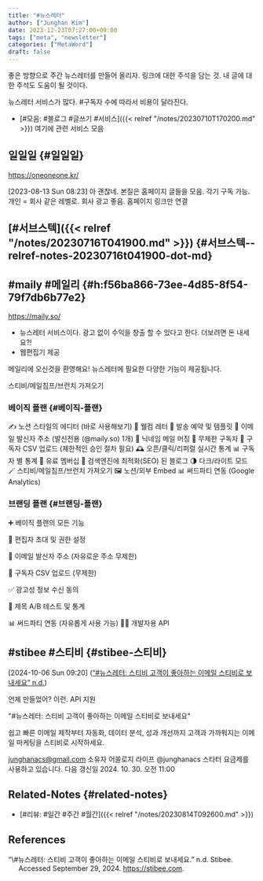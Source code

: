 ```yaml
---
title: "#뉴스레터"
author: ["Junghan Kim"]
date: 2023-12-23T07:27:00+09:00
tags: ["meta", "newsletter"]
categories: ["MetaWord"]
draft: false
---
```


좋은 방향으로 주간 뉴스레터를 만들어 올리자. 링크에 대한 주석을 담는 것. 내 글에 대한 주석도 도움이 될 것이다.

뉴스레터 서비스가 많다. #구독자 수에 따라서 비용이 달라진다.

-   [#모음: #블로그 #글쓰기 #서비스]({{< relref "/notes/20230710T170200.md" >}}) 여기에 관련 서비스 모음


## 일일일 {#일일일}

<https://oneoneone.kr/>

<span class="timestamp-wrapper"><span class="timestamp">[2023-08-13 Sun 08:23] </span></span> 아 괜찮네. 본질은 홈페이지 글들을 모음. 각기 구독 가능. 개인 = 회사 같은 레벨로. 회사 광고 좋음. 홈페이지 링크만 연결


## [#서브스텍]({{< relref "/notes/20230716T041900.md" >}}) {#서브스텍--relref-notes-20230716t041900-dot-md}


## #maily #메일리 {#h:f56ba866-73ee-4d85-8f54-79f7db6b77e2}

<https://maily.so/>

-   뉴스레터 서비스이다. 광고 없이 수익을 창출 할 수 있다고 한다. 더보려면 돈 내세요?!
-   웹편집기 제공

메일리에 오신것을 환영해요! 뉴스레터에 필요한 다양한 기능이 제공됩니다.

스티비/메일침프/브런치 가져오기


### 베이직 플랜 {#베이직-플랜}

✍️ 노션 스타일의 에디터 (바로 사용해보기) 🙋 웰컴 레터 📮 발송 예약 및 템플릿 📧 이메일 발신자 주소 (발신전용 (@maily.so) 1개) 📇 닉네임 메일 머징 🙋️ 무제한 구독자 📁 구독자 CSV 업로드 (제한적인 승인 절차 필요) 🕰 오픈/클릭/리퍼럴 실시간 통계 📊 구독자 별 통계 💸 유료 멤버십 📗 검색엔진에 최적화(SEO) 된 블로그 🌗 다크/라이트 모드 🪄 스티비/메일침프/브런치 가져오기 🖼 노션/외부 Embed 📊 써드파티 연동 (Google Analytics)


### 브랜딩 플랜 {#브랜딩-플랜}

➕ 베이직 플랜의 모든 기능

🔏 편집자 초대 및 권한 설정

📧 이메일 발신자 주소 (자유로운 주소 무제한)

📁 구독자 CSV 업로드 (무제한)

✅ 광고성 정보 수신 동의

🧪 제목 A/B 테스트 및 통계

📊 써드파티 연동 (자유롭게 사용 가능) 🧑‍💻 개발자용 API


## #stibee #스티비 {#stibee-스티비}

<span class="timestamp-wrapper"><span class="timestamp">[2024-10-06 Sun 09:20]</span></span> (<a href="#citeproc_bib_item_1">“\#뉴스레터: 스티비 고객이 좋아하는 이메일 스티비로 보내세요” n.d.</a>)

언제 만들었어? 이런. API 지원

"#뉴스레터: 스티비 고객이 좋아하는 이메일 스티비로 보내세요"

쉽고 빠른 이메일 제작부터 자동화, 데이터 분석, 성과 개선까지 고객과 가까워지는 이메일 마케팅을 스티비로 시작하세요.

junghanacs@gmail.com 소유자 어쏠로지 라이프 @junghanacs 스타터 요금제를 사용하고 있습니다. 다음 갱신일 2024. 10. 30. 오전 11:00


## Related-Notes {#related-notes}

-   [#리뷰: #일간 #주간 #월간]({{< relref "/notes/20230814T092600.md" >}})

## References

<style>.csl-entry{text-indent: -1.5em; margin-left: 1.5em;}</style><div class="csl-bib-body">
  <div class="csl-entry"><a id="citeproc_bib_item_1"></a>“\#뉴스레터: 스티비 고객이 좋아하는 이메일 스티비로 보내세요.” n.d. Stibee. Accessed September 29, 2024. <a href="https://stibee.com">https://stibee.com</a>.</div>
</div>
